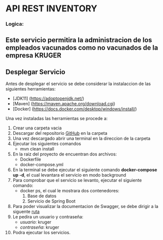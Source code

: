 # API REST INVENTORY

### Logica:
Este servicio permitira la administracion de los empleados vacunados como no vacunados de la empresa **KRUGER**
------------------------------------------------------------------------------------------------------------

## Desplegar Servicio
Antes de desplegar el servicio se debe considerar la instalaccion de las siguientes herramientas:
* [JDK11] (https://adoptopenjdk.net/)
* [Maven] (https://maven.apache.org/download.cgi)
* [Docker] (https://docs.docker.com/desktop/windows/install/)

Una vez instaladas las herramientas se procede a:
1. Crear una carpeta vacia
1. Descargar del repositorio [GitHub]() en la carpeta
2. Una vez descargado abrir una terminal en la direccion de la carpeta
3. Ejecutar los siguientes comandos
    * mvn clean install
4. En la raiz del proyecto de encuentran dos archivos:
    * Dockerfile
    * docker-compose.yml
5. En la terminal se debe ejecutar el siguiente comando
    **docker-compose up -d**, el cual levantara el servicio en modo background
6. Para comprobar que el servicio se levanto, ejecutar el siguiente comando:
    * docker ps, el cual le mostrara dos contenedores:
        1. Base de datos
        2. Servicio de Spring Boot
7. Para poder visualizar la documentacion de Swagger, se debe dirigir a la siguente [ruta](http://localhost:8090/api/v1/swagger-ui.html)
8. Le pedira un usuario y contraseña:
    * *usuario*: kruger
    * *contraseña*: kruger
9. Podra ejecutar los servicios.

